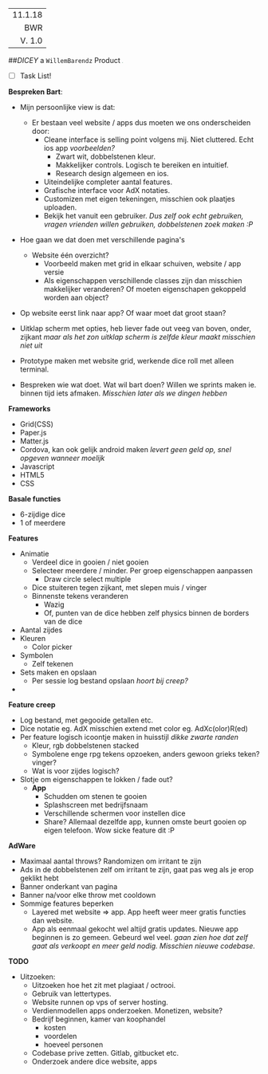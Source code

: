|         |
| ------: |
| 11.1.18 |
|     BWR |
| V.  1.0 |

##*DICEY* a `WillemBarendz` Product	<img src="/Users/basroos/Desktop/Screen Shot 2018-01-11 at 01.24.37.png" style="zoom:10%;border-radius: 12px;" />

- [ ] Task List!

**Bespreken Bart**:

* Mijn persoonlijke view is dat: 
  * Er bestaan veel website / apps dus moeten we ons onderscheiden door:
    * Cleane interface is selling point volgens mij. Niet cluttered. Echt ios app *voorbeelden?*
      * Zwart wit, dobbelstenen kleur. 
      * Makkelijker controls. Logisch te bereiken en intuitief. 
      * Research design algemeen en ios. 
    * Uiteindelijke completer aantal features.
    * Grafische interface voor AdX notaties. 
    * Customizen met eigen tekeningen, misschien ook plaatjes uploaden.
    * Bekijk het vanuit een gebruiker. *Dus zelf ook echt gebruiken, vragen vrienden willen gebruiken, dobbelstenen zoek maken :P*


* Hoe gaan we dat doen met verschillende pagina's 
  * Website één overzicht? 
    * Voorbeeld maken met grid in elkaar schuiven, website / app versie
    * Als eigenschappen verschillende classes zijn dan misschien makkelijker veranderen? Of moeten eigenschapen gekoppeld worden aan object?
* Op website eerst link naar app? Of waar moet dat groot staan?
* Uitklap scherm met opties, heb liever fade out veeg van boven, onder, zijkant *maar als het zon uitklap scherm is zelfde kleur maakt misschien niet uit*
* Prototype maken met website grid, werkende dice roll met alleen terminal.
* Bespreken wie wat doet. Wat wil bart doen? Willen we sprints maken ie. binnen tijd iets afmaken. *Misschien later als we dingen hebben*

**Frameworks**

- Grid(CSS)
- Paper.js
- Matter.js
- Cordova, kan ook gelijk android maken *levert geen geld op, snel opgeven wanneer moelijk*
- Javascript
- HTML5
- CSS

**Basale functies**

- 6-zijdige dice
- 1 of meerdere

**Features**

- Animatie
  - Verdeel dice in gooien / niet gooien
  - Selecteer meerdere / minder. Per groep eigenschappen aanpassen
    - Draw circle select multiple
  - Dice stuiteren tegen zijkant, met slepen muis / vinger
  - Binnenste tekens veranderen
    - Wazig
    - Of, punten van de dice hebben zelf physics binnen de borders van de dice
- Aantal zijdes
- Kleuren
  - Color picker
- Symbolen
  - Zelf tekenen
- Sets maken en opslaan
  - Per sessie log bestand opslaan *hoort bij creep?*
- ​

**Feature creep**

- Log bestand, met gegooide getallen etc.
- Dice notatie eg. AdX misschien extend met color eg. AdXc(olor)R(ed)
- Per feature logisch icoontje maken in huisstijl *dikke zwarte randen*
  - Kleur, rgb dobbelstenen stacked
  - Symbolene enge rpg tekens opzoeken, anders gewoon grieks teken? vinger?
  - Wat is voor zijdes logisch?
- Slotje om eigenschappen te lokken / fade out? 
  - **App**
    - Schudden om stenen te gooien
    - Splashscreen met bedrijfsnaam
    - Verschillende schermen voor instellen dice
    - Share? Allemaal dezelfde app, kunnen omste beurt gooien op eigen telefoon. Wow sicke feature dit :P

**AdWare**

* Maximaal aantal throws? Randomizen om irritant te zijn
* Ads in de dobbelstenen zelf om irritant te zijn, gaat pas weg als je erop geklikt hebt
* Banner onderkant van pagina
* Banner na/voor elke throw met cooldown
* Sommige features beperken
  * Layered met website => app. App heeft weer meer gratis functies dan website.
  * App als eenmaal gekocht wel altijd gratis updates. Nieuwe app beginnen is zo gemeen. Gebeurd wel veel. *gaan zien hoe dat zelf gaat als verkoopt en meer geld nodig. Misschien nieuwe codebase.*



**TODO**

* Uitzoeken:
  * Uitzoeken hoe het zit met plagiaat / octrooi.
  * Gebruik van lettertypes.
  * Website runnen op vps of server hosting.
  * Verdienmodellen apps onderzoeken. Monetizen, website?
  * Bedrijf beginnen, kamer van koophandel
    * kosten
    * voordelen
    * hoeveel personen
  * Codebase prive zetten. Gitlab, gitbucket etc.
  * Onderzoek andere dice website, apps